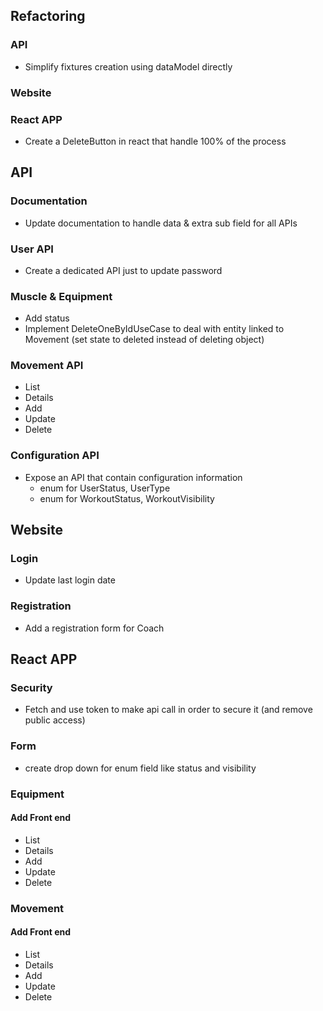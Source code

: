 ## Refactoring
### API
 * Simplify fixtures creation using dataModel directly
### Website
### React APP
* Create a DeleteButton in react that handle 100% of the process

## API
### Documentation
 * Update documentation to handle data & extra sub field for all APIs
### User API
 * Create a dedicated API just to update password
### Muscle & Equipment
 * Add status
 * Implement DeleteOneByIdUseCase to deal with entity linked to Movement (set state to deleted instead of deleting object)
### Movement API
 * List
 * Details
 * Add
 * Update
 * Delete
### Configuration API
* Expose an API that contain configuration information
  * enum for UserStatus, UserType
  * enum for WorkoutStatus, WorkoutVisibility

## Website
### Login
 * Update last login date
### Registration
* Add a registration form for Coach

## React APP
### Security
 * Fetch and use token to make api call in order to secure it (and remove public access)
### Form
 * create drop down for enum field like status and visibility
### Equipment
#### Add Front end
 * List
 * Details
 * Add
 * Update
 * Delete
### Movement
#### Add Front end
 * List
 * Details
 * Add
 * Update
 * Delete